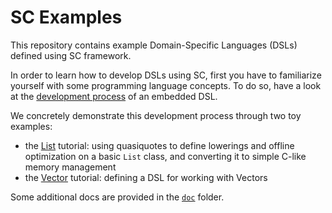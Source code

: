 SC Examples
===============

This repository contains example Domain-Specific Languages (DSLs) defined using SC framework.

In order to learn how to develop DSLs using SC, first you have to familiarize yourself with some programming language concepts. 
To do so, have a look at the [development process](https://github.com/epfldata/sc-examples/blob/master/doc/DevProcess.md) of an embedded DSL.

We concretely demonstrate this development process through two toy examples:
 * the [List](https://github.com/epfldata/sc-examples/blob/master/list-dsl) tutorial: using quasiquotes to define lowerings and offline optimization on a basic `List` class, and converting it to simple C-like memory management
 * the [Vector](https://github.com/epfldata/sc-examples/blob/master/vector-dsl) tutorial: defining a DSL for working with Vectors
 
Some additional docs are provided in the [`doc`](https://github.com/epfldata/sc-examples/blob/master/doc) folder.
